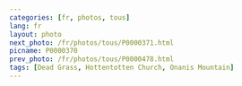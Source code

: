 ```yaml
---
categories: [fr, photos, tous]
lang: fr
layout: photo
next_photo: /fr/photos/tous/P0000371.html
picname: P0000370
prev_photo: /fr/photos/tous/P0000478.html
tags: [Dead Grass, Hottentotten Church, Onanis Mountain]
---
```


